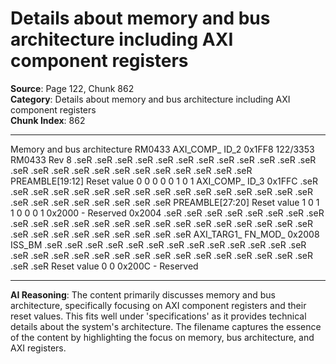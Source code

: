 # Details about memory and bus architecture including AXI component registers

**Source**: Page 122, Chunk 862  
**Category**: Details about memory and bus architecture including AXI component registers  
**Chunk Index**: 862

---

Memory and bus architecture RM0433
AXI_COMP_
ID_2
0x1FF8
122/3353 RM0433 Rev 8
.seR .seR .seR .seR .seR .seR .seR .seR .seR .seR .seR .seR .seR .seR .seR .seR .seR .seR .seR .seR .seR .seR .seR .seR PREAMBLE[19:12]
Reset value 0 0 0 0 0 1 0 1
AXI_COMP_
ID_3
0x1FFC
.seR .seR .seR .seR .seR .seR .seR .seR .seR .seR .seR .seR .seR .seR .seR .seR .seR .seR .seR .seR .seR .seR .seR .seR PREAMBLE[27:20]
Reset value 1 0 1 1 0 0 0 1
0x2000 - Reserved
0x2004
.seR .seR .seR .seR .seR .seR .seR .seR .seR .seR .seR .seR .seR .seR .seR .seR .seR .seR .seR .seR .seR .seR .seR .seR .seR .seR .seR .seR .seR .seR .seR .seR
AXI_TARG1_
FN_MOD_
0x2008 ISS_BM
.seR .seR .seR .seR .seR .seR .seR .seR .seR .seR .seR .seR .seR .seR .seR .seR .seR .seR .seR .seR .seR .seR .seR .seR .seR .seR .seR .seR .seR .seR
Reset value 0 0
0x200C - Reserved

---

**AI Reasoning**: The content primarily discusses memory and bus architecture, specifically focusing on AXI component registers and their reset values. This fits well under 'specifications' as it provides technical details about the system's architecture. The filename captures the essence of the content by highlighting the focus on memory, bus architecture, and AXI registers.

